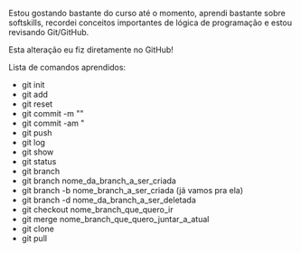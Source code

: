 ﻿Estou gostando bastante do curso até o momento, aprendi bastante
sobre softskills, recordei conceitos importantes de lógica de
programação e estou revisando Git/GitHub.

Esta alteração eu fiz diretamente no GitHub!


Lista de comandos aprendidos:

* git init
* git add
* git reset
* git commit -m ""
* git commit -am "
* git push 
* git log
* git show 
* git status
* git branch
* git branch nome_da_branch_a_ser_criada
* git branch -b nome_branch_a_ser_criada (já vamos pra ela)
* git branch -d nome_da_branch_a_ser_deletada
* git checkout nome_branch_que_quero_ir
* git merge nome_branch_que_quero_juntar_a_atual
* git clone
* git pull
